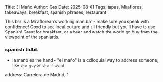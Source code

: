 Title: El Maño
Author: Gas
Date: 2025-08-01
Tags: tapas, Miraflores, takeaways, breakfast, spanish phrases, restaurant

This bar is a Miraflorean's working man bar - make sure you speak with
confidence! Good to see local culture and all friendly but you'll have
to use Spanish! Great for breakfast, or a beer and watch the world go
buy from the viewpoint of the spaniards.

### spanish tidbit
<!-- end-of-preview -->
- la mano es the hand - "el maño" is a colloquial way to address
someone, like `the guy` or `the friend`

address: Carretera de Madrid, 1

